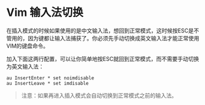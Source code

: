 # Vim 输入法切换

在插入模式的时候如果使用的是中文输入法，想回到正常模式，这时候按ESC是不管用的，因为键都让输入法捕获了。你必须先手动切换成英文输入法才能正常使用VIM的键盘命令。

加入下面这两行配置，可以让你简单地按ESC就回到正常模式，而不需要手动切换为英文输入法：

    au InsertEnter * set noimdisable
    au InsertLeave * set imdisable

> 注意：如果再进入插入模式会自动切换到正常模式之前的输入法。
